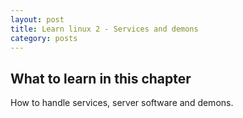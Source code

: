 ```yaml
---
layout: post
title: Learn linux 2 - Services and demons
category: posts
---
```


## What to learn in this chapter
How to handle services, server software and demons.
 
 

